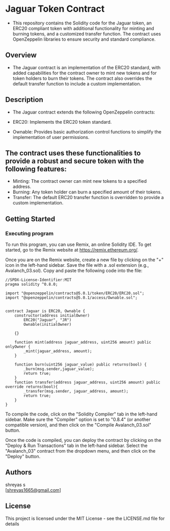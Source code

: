 # Jaguar Token Contract
- This repository contains the Solidity code for the Jaguar token, an ERC20 compliant token with additional functionality for minting and burning tokens, and a customized transfer function. The contract uses OpenZeppelin libraries to ensure security and standard compliance.

## Overview
- The Jaguar contract is an implementation of the ERC20 standard, with added capabilities for the contract owner to mint new tokens and for token holders to burn their tokens. The contract also overrides the default transfer function to include a custom implementation.

## Description
- The Jaguar contract extends the following OpenZeppelin contracts:

- ERC20: Implements the ERC20 token standard.
- Ownable: Provides basic authorization control functions to simplify the implementation of user permissions.
## The contract uses these functionalities to provide a robust and secure token with the following features:

- Minting: The contract owner can mint new tokens to a specified address.
- Burning: Any token holder can burn a specified amount of their tokens.
- Transfer: The default ERC20 transfer function is overridden to provide a custom implementation.

## Getting Started

### Executing program

To run this program, you can use Remix, an online Solidity IDE. To get started, go to the Remix website at https://remix.ethereum.org/.

Once you are on the Remix website, create a new file by clicking on the "+" icon in the left-hand sidebar. Save the file with a .sol extension (e.g., Avalanch_03.sol). Copy and paste the following code into the file:

```solidity
//SPDX-License-Identifier:MIT
pragma solidity ^0.8.0;

import "@openzeppelin/contracts@5.0.1/token/ERC20/ERC20.sol";
import "@openzeppelin/contracts@5.0.1/access/Ownable.sol";


contract Jaguar is ERC20, Ownable {
    constructor(address initialOwner)
        ERC20("Jaguar", "JR")
        Ownable(initialOwner)
      
    {}

    function mint(address jaguar_address, uint256 amount) public onlyOwner {
        _mint(jaguar_address, amount);
    }

    function burn(uint256 jaguar_value) public returns(bool) {
        _burn(msg.sender,jaguar_value);
        return true;
    }   
    function transfer(address jaguar_address, uint256 amount) public override returns(bool){
        _transfer(msg.sender, jaguar_address, amount);
        return true;
    }    
}

```

To compile the code, click on the "Solidity Compiler" tab in the left-hand sidebar. Make sure the "Compiler" option is set to "0.8.4" (or another compatible version), and then click on the "Compile Avalanch_03.sol" button.

Once the code is compiled, you can deploy the contract by clicking on the "Deploy & Run Transactions" tab in the left-hand sidebar. Select the "Avalanch_03" contract from the dropdown menu, and then click on the "Deploy" button.


## Authors

shreyas s  
[shreyas1665@gmail.com]


## License

This project is licensed under the MIT License - see the LICENSE.md file for details
